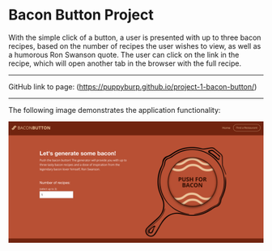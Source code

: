 # Bacon Button Project

With the simple click of a button, a user is presented with up to three bacon recipes, based on the number of recipes the user wishes to view, as well as a humorous Ron Swanson quote. The user can click on the link in the recipe, which will open another tab in the browser with the full recipe. 

------------------------------------

GitHub link to page: (https://puppyburp.github.io/project-1-bacon-button/)

------------------------------------

The following image demonstrates the application functionality:

![bacon button](assets/images/bacon-demo.png)


